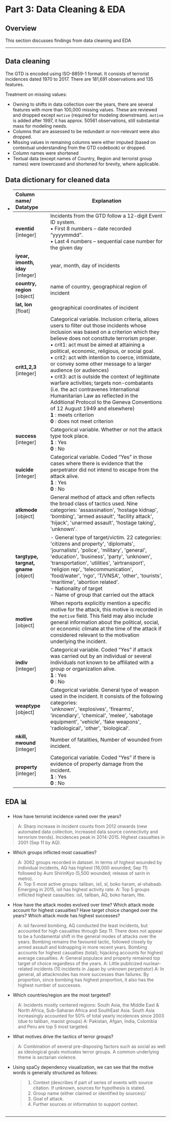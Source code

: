 # Part 3: Data Cleaning & EDA

## Overview

This section discusses findings from data cleaning and EDA

---

## **Data cleaning** 

The GTD is encoded using ISO-8859-1 format. It consists of terrorist incidences dated 1970 to 2017. There are 181,691 observations and 135 features.

Treatment on missing values: 

- Owning to shifts in data collection over the years, there are several features with more than 100,000 missing values. These are reviewed and dropped except `motive` (required for modeling downstream). `motive` is added after 1997, it has approx. 50561 observations, still substantial mass for modeling needs.
- Columns that are assessed to be redundant or non-relevant were also dropped.
- Missing values in remaining columns were either imputed (based on contextual understanding from the GTD codebook) or dropped.
- Column names were shortened
- Textual data (except names of Country, Region and terrorist group names) were lowercased and shortened for brevity, where applicable.

## **Data dictionary for cleaned data**

- | Column name/ Datatype                     | Explanation                                                  |
  | :---------------------------------------- | ------------------------------------------------------------ |
  | **eventid** [integer]                     | Incidents from the GTD follow a 12-digit Event ID system.<br/>• First 8 numbers – date recorded “yyyymmdd”.<br/>• Last 4 numbers – sequential case number for the given day |
  | **iyear, imonth, iday** [integer]         | year, month, day of incidents                                |
  | **country, region** [object]              | name of country, geographical region of incident             |
  | **lat, lon** [float]                      | geographical coordinates of incident                         |
  | **crit1,2,3** [integer]                   | Categorical variable. Inclusion criteria, allows users to filter out those incidents whose inclusion was based on a criterion which they believe does not constitute terrorism proper.<br/>• crit1: act must be aimed at attaining a political, economic, religious, or social goal.<br/>• crit2: act with intention to coerce, intimidate, or convey some other message to a larger audience (or audiences)<br/>• crit3: act is outside the context of legitimate warfare activities; targets non-combatants (i.e. the act contravenes International Humanitarian Law as reflected in the Additional Protocol to the Geneva Conventions of 12 August 1949 and elsewhere)<br/> **1** : meets criterion<br/> **0** :  does not meet criterion |
  | **success** [integer]                     | Categorical variable. Whether or not the attack type took place.<br/> **1** : Yes<br/> **0** :  No |
  | **suicide** [integer]                     | Categorical variable. Coded “Yes” in those cases where there is evidence that the perpetrator did not intend to escape from the attack alive. <br/>**1** : Yes<br/> **0** :  No |
  | **atkmode** [object]                      | General method of attack and often reflects the broad class of tactics used. Nine categories: 'assassination', 'hostage kidnap', 'bombing', 'armed assault', 'facility attack', 'hijack', 'unarmed assault', 'hostage taking', 'unknown'. |
  | **targtype, targnat,** **gname** [object] | - General type of target/victim. 22 categories: 'citizens and property', 'diplomats', 'journalists', 'police', 'military', 'general', 'education', 'business', 'party', 'unknown', 'transportation', 'utilities', 'airtransport', 'religion rep', 'telecommunication', 'food/water', 'ngo', 'T/VNSA', 'other', 'tourists', 'maritime', 'abortion related'.<br/>- Nationality of target<br/>- Name of group that carried out the attack |
  | **motive** [object]                       | When reports explicitly mention a specific motive for the attack, this motive is recorded in the `motive` field. This field may also include general information about the political, social, or economic climate at the time of the attack if considered relevant to the motivation underlying the incident. |
  | **indiv** [integer]                       | Categorical variable. Coded “Yes” if attack was carried out by an individual or several individuals not known to be affiliated with a group or organization alive. <br/>**1** : Yes<br/> **0** :  No |
  | **weaptype** [object]                     | Categorical variable. General type of weapon used in the incident. It consists of the following categories: <br/>'unknown', 'explosives', 'firearms', 'incendiary', 'chemical', 'melee', 'sabotage equipment', 'vehicle', 'fake weapons', 'radiological', 'other', 'biological'. |
  | **nkill, nwound** [integer]               | Number of fatalities, Number of wounded from incident.       |
  | **property** [integer]                    | Categorical variable. Coded “Yes” if there is evidence of property damage from the incident. <br/>**1** : Yes<br/> **0** :  No |

## **EDA** :bar_chart:

- How have terrorist incidence varied over the years?
>A: Sharp increase in incident counts from 2012 onwards (new automated data collection, increased data source connectivity and terrorism trends). Incidences peak in 2014-2015. Highest casualties in 2001 (Sep 11 by AQ).
>
>
- Which groups inflicted most casualties?
>A: 3062 groups recorded in dataset. In terms of highest wounded by individual incidents, AQ has highest (16,000 wounded; Sep 11) followed by Aum ShirinKyo (5,500 wounded; release of sarin in metro).  
>A: Top 5 most active groups: taliban, isil, sl, boko haram, al-shabaab. Emerging in 2015, isil has highest activity rate.
>A: Top 5 groups inflicted highest casaulties: isil, taliban, AQ, boko haram, ltte.
>
>
- How have the attack modes evolved over time? Which attack mode account for highest casualties? Have target choice changed over the years? Which attack mode has highest successes?
>A: isil favored bombing, AQ conducted the least incidents, but accounted for high casualties through Sep 11. There does not appear to be a fundamental shift in the general modes of attacks over the years. Bombing remains the favoured tactic, followed closely by armed assault and kidnapping in more recent years. Bombing accounts for highest casualties (total); hijacking accounts for highest average casualties.
>A: General populace and property remained top target of choice regardless of the years.
>A: Little publicized nuclear-related incidents (10 incidents in Japan by unknown perpetrator)
>A: In general, all attackmodes has more successes than failures. By proportion, since bombing has highest proportion, it also has the highest number of successes. 
- Which countries/region are the most targeted?
>A: Incidents mostly centered regions: South Asia, the Middle East & North Africa, Sub-Saharan Africa and SouthEast Asia. South Asia increasingly accounted for 50% of total yearly incidences since 2003 (due to taliban, maoist groups)
>A: Pakistan, Afgan, India, Colombia and Peru are top 5 most targeted. 
- What motives drive the tactics of terror groups?

>A: Combination of several pre-disposing factors such as social as well as ideological goals motivates terror groups. A common underlying theme is sectarian violence.

- Using spaCy dependency visualization, we can see that the motive words is generally structured as follows:

  > 1. Context (describes if part of series of events with source citation. If unknown, sources for hypothesis is stated.
  > 2. Group name (either claimed or identified by sources)/
  > 3. Goal of attack.
  > 4. Further sources or information to support context.

## 

------



